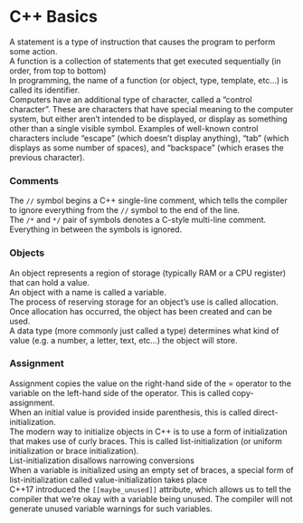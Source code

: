 # C++ Basics

A statement is a type of instruction that causes the program to perform some action.  
A function is a collection of statements that get executed sequentially (in order, from top to bottom)  
In programming, the name of a function (or object, type, template, etc…) is called its identifier.  
Computers have an additional type of character, called a “control character”. These are characters that have special meaning to the computer system, but either aren’t intended to be displayed, or display as something other than a single visible symbol. Examples of well-known control characters include “escape” (which doesn’t display anything), “tab” (which displays as some number of spaces), and “backspace” (which erases the previous character).  

### Comments

The `//` symbol begins a C++ single-line comment, which tells the compiler to ignore everything from the `//` symbol to the end of the line.  
The `/*` and `*/` pair of symbols denotes a C-style multi-line comment. Everything in between the symbols is ignored.  

### Objects

An object represents a region of storage (typically RAM or a CPU register) that can hold a value.  
An object with a name is called a variable.  
The process of reserving storage for an object’s use is called allocation. Once allocation has occurred, the object has been created and can be used.  
A data type (more commonly just called a type) determines what kind of value (e.g. a number, a letter, text, etc…) the object will store.  

### Assignment

Assignment copies the value on the right-hand side of the = operator to the variable on the left-hand side of the operator. This is called copy-assignment.  
When an initial value is provided inside parenthesis, this is called direct-initialization.  
The modern way to initialize objects in C++ is to use a form of initialization that makes use of curly braces. This is called list-initialization (or uniform initialization or brace initialization).  
List-initialization disallows narrowing conversions  
When a variable is initialized using an empty set of braces, a special form of list-initialization called value-initialization takes place  
C++17 introduced the `[[maybe_unused]]` attribute, which allows us to tell the compiler that we’re okay with a variable being unused. The compiler will not generate unused variable warnings for such variables.  

